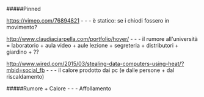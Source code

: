 #####Pinned

https://vimeo.com/76894821 - - - è statico: se i chiodi fossero in movimento?

http://www.claudiaciarpella.com/portfolio/hover/ - - - il rumore all'università = laboratorio + aula video + aule lezione + segreteria + distributori + giardino + ??

http://www.wired.com/2015/03/stealing-data-computers-using-heat/?mbid=social_fb - - - il calore prodotto dai pc (e dalle persone + dal riscaldamento)

#####Rumore + Calore - - - Affollamento
